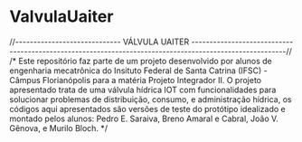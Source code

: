 # ValvulaUaiter

//----------------------------- VÁLVULA UAITER --------------------------------------------------------------------------------------------------------//
/* Este repositório faz parte de um projeto desenvolvido por alunos de engenharia mecatrônica do Insituto Federal de Santa Catrina (IFSC) - Câmpus Florianópolis para a matéria Projeto Integrador II. O projeto apresentado trata de uma válvula hídrica IOT com funcionalidades para solucionar problemas de distribuição, consumo, e administração hídrica, os códigos aqui apresentados são versões de teste do protótipo idealizado e montado pelos alunos: Pedro E. Saraiva, Breno Amaral e Cabral, João V. Gênova, e Murilo Bloch. */
